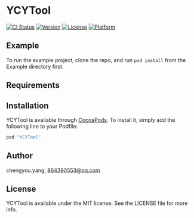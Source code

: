 # YCYTool

[![CI Status](http://img.shields.io/travis/chengyou.yang/YCYTool.svg?style=flat)](https://travis-ci.org/chengyou.yang/YCYTool)
[![Version](https://img.shields.io/cocoapods/v/YCYTool.svg?style=flat)](http://cocoapods.org/pods/YCYTool)
[![License](https://img.shields.io/cocoapods/l/YCYTool.svg?style=flat)](http://cocoapods.org/pods/YCYTool)
[![Platform](https://img.shields.io/cocoapods/p/YCYTool.svg?style=flat)](http://cocoapods.org/pods/YCYTool)

## Example

To run the example project, clone the repo, and run `pod install` from the Example directory first.

## Requirements

## Installation

YCYTool is available through [CocoaPods](http://cocoapods.org). To install
it, simply add the following line to your Podfile:

```ruby
pod "YCYTool"
```

## Author

chengyou.yang, 864390553@qq.com

## License

YCYTool is available under the MIT license. See the LICENSE file for more info.
